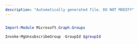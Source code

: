 ```yaml
---
description: "Automatically generated file. DO NOT MODIFY"
---
```


```powershell

Import-Module Microsoft.Graph.Groups

Invoke-MgUnsubscribeGroup -GroupId $groupId

```